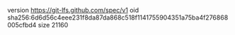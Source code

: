 version https://git-lfs.github.com/spec/v1
oid sha256:6d6d56c4eee231f8da87da868c518f1141755904351a75ba4f276868005cfbd4
size 21160
